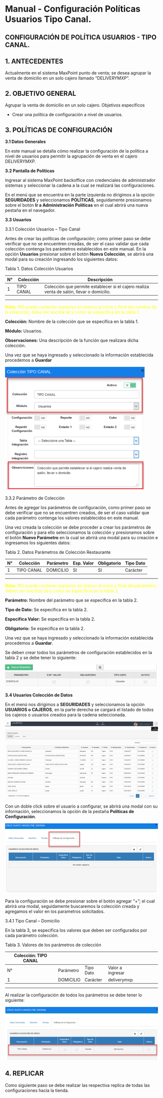 # Manual - Configuración Políticas Usuarios Tipo Canal.
## CONFIGURACIÓN DE POLÍTICA USUARIOS - TIPO CANAL.
## 1. ANTECEDENTES

Actualmente en el sistema MaxPoint punto de venta; se desea agrupar la venta de domicilio 
en un solo cajero llamado “DELIVERYMXP”.

## 2. OBJETIVO GENERAL

Agrupar la venta de domicilio en un solo cajero.
Objetivos específicos

* Crear una política de configuración a nivel de usuarios.

## 3. POLÍTICAS DE CONFIGURACIÓN

**3.1 Datos Generales**

En este manual se detalla cómo realizar la configuración de la política a nivel de usuarios
para permitir la agrupación de venta en el cajero DELIVERYMXP.

**3.2 Pantalla de Políticas**

Ingresar al sistema MaxPoint backoffice con credenciales de administrador sistemas y 
seleccionar la cadena a la cual se realizará las configuraciones.

En el menú que se encuentra en la parte izquierda no dirigimos a la opción **SEGURIDADES** y seleccionamos **POLÍTICAS**, seguidamente presionamos sobre el botón **Ir a Administración Políticas** en el cual abrirá una nueva pestaña en el navegador.

**3.3 Usuarios**

3.3.1 Colección Usuarios – Tipo Canal

Antes de crear las políticas de configuración; como primer paso se debe verificar que no se 
encuentren creadas, de ser el caso validar que cada colección contenga los parámetros 
establecidos en este manual.
En la opción **Usuarios** presionar sobre el botón **Nueva Colección**, se abrirá una modal para 
su creación ingresando los siguientes datos:

Tabla 1. Datos Colección Usuarios

| N° | Colección | Descripción | 
|---|---|---|
| 1 | TIPO CANAL | Colección que permite establecer si el cajero realiza venta de salón, llevar o domicilio. | 
---

<font color="yellow">**Nota:** NO puede contener espacios en blanco al inicio y final del nombre de la colección; 
debe ser escrita tal y como se especifica en la tabla 1.</font>

**Colección:** Nombre de la colección que se especifica en la tabla 1.

**Módulo:** Usuarios.

**Observaciones:** Una descripción de la función que realizara dicha colección.

Una vez que se haya ingresado y seleccionado la información establecida procedemos a **Guardar**

![Ejemplo de Usuario TIPO CANAL](<Usuario TIPO CANAL.png>)

3.3.2 Parámetro de Colección 

Antes de agregar los parámetros de configuración, como primer paso se debe verificar que 
no se encuentren creados, de ser el caso validar que cada parámetro contenga los valores 
establecidos en este manual.

Una vez creada la colección se debe proceder a crear los parámetros de configuración y 
para ello seleccionamos la colección y presionamos sobre el botón **Nuevo Parámetro** en la 
cual se abrirá una modal para su creación e ingresamos los siguientes datos:

Tabla 2. Datos Parámetros de Colección Restaurante

| N° | Colección | Parámetro | Esp. Valor |Obligatorio | Tipo Dato | 
|---|---|---|---|---|---|
| 1 | TIPO CANAL | DOMICILIO | SI | SI |Carácter |
---

<font color="yellow">**Nota:** NO puede contener espacios en blanco al inicio y final del parámetro; deben ser escritos tal y como se especifica en la tabla 2.</font>

**Parámetro:** Nombre del parámetro que se especifica en la tabla 2.

**Tipo de Dato:** Se especifica en la tabla 2.

**Especifica Valor:** Se especifica en la tabla 2.

**Obligatorio:** Se especifica en la tabla 2.

Una vez que se haya ingresado y seleccionado la información establecida procedemos a **Guardar**.

Se deben crear todos los parámetros de configuración establecidos en la tabla 2 y se debe 
tener lo siguiente:

![Ejemplo de Usuario Nuevo Parametro DOMICILIO](<Usuario Nuevo Parametro DOMICILIO.png>)

**3.4 Usuarios Colección de Datos**

En el menú nos dirigimos a **SEGURIDADES** y seleccionamos la opción **USUARIOS o CAJEROS**, en la parte derecha se cargará el listado de todos los cajeros o usuarios creados para la cadena seleccionada.

![Ejemplo de Usuario CAJEROS](<Usuario CAJEROS.png>)

Con un doble click sobre el usuario a configurar, se abrirá una modal con su información, 
seleccionamos la opción de la pestaña **Políticas de Configuración**.

![Ejemplo de Usuario CRUZ GUATO ANGELYNE DAYANA Politicas Configuracion](<Usuario CRUZ GUATO ANGELYNE DAYANA Politicas Configuracion.png>)

Para la configuración se debe presionar sobre el botón agregar “+”; el cual abrirá una 
modal, seguidamente buscaremos la colección creada y agregamos el valor en los parametros solicitados.

3.4.1 Tipo Canal – Domicilio

En la tabla 3, se especifica los valores que deben ser configurados por cada parámetro colección.

Tabla 3. Valores de los parámetros de colección

| Colección: TIPO CANAL |  |  |  |  |  |  |  |
|---|---|---|---|---|---|---|---|
| N° | Parámetro | Tipo Dato | Valor a ingresar |
| 1 | DOMICILIO | Carácter | deliverymxp |
---

Al realizar la configuración de todos los parámetros se debe tener lo siguiente:

![Ejemplo de Usuario CRUZ GUATO ANGELYNE DAYANA Politicas Configuracion COMPLETA](<Usuario CRUZ GUATO ANGELYNE DAYANA Politicas Configuracion COMPLETA.png>)

## 4. REPLICAR

Como siguiente paso se debe realizar las respectiva replica de todas las configuraciones 
hacia la tienda.